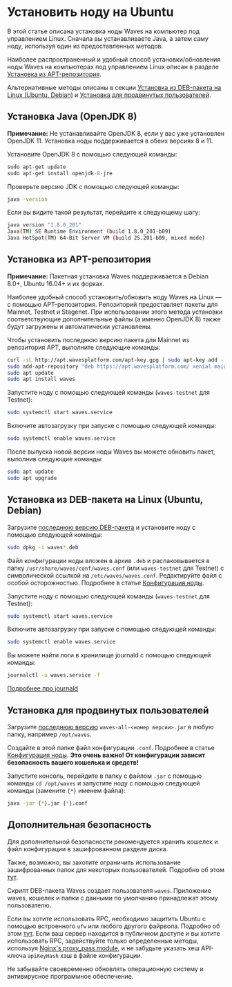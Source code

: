 # Установить ноду на Ubuntu

В этой статье описана установка ноды Waves на компьютер под управлением Linux.
Сначала вы устанавливаете Java, а затем саму ноду, используя один из предоставленных методов.

Наиболее распространенный и удобный способ установки/обновления ноды Waves на компьютерах под управлением Linux описан в разделе [Установка из APT-репозитория](#установка-из-apt-репозитория).

Альтернативные методы описаны в секции [Установка из DEB-пакета на Linux (Ubuntu, Debian)](#установка-из-deb-пакета-на-linux-(ubuntu,-debian)) и [Установка для продвинутых пользователей](#установка-для-продвинутых-пользователей).

## Установка Java (OpenJDK 8)

**Примечание:** Не устанавливайте OpenJDK 8, если у вас уже установлен OpenJDK 11. Установка ноды поддерживается в обеих версиях 8 и 11.

Установите OpenJDK 8 с помощью следующей команды:

```cpp
sudo apt-get update
sudo apt-get install openjdk-8-jre
```

Проверьте версию JDK с помощью следующей команды:

```bash
java -version
```

Если вы видите такой результат, перейдите к следующему шагу:

```bash
java version "1.8.0_201"
Java(TM) SE Runtime Environment (build 1.8.0_201-b09)
Java HotSpot(TM) 64-Bit Server VM (build 25.201-b09, mixed mode)
```

## Установка из APT-репозитория

**Примечание:** Пакетная установка Waves поддерживается в Debian 8.0+, Ubuntu 16.04+ и их форках.

Наиболее удобный способ установить/обновить ноду Waves на Linux — с помощью APT-репозитория. Репозиторий предоставляет пакеты для Mainnet, Testnet и Stagenet.
При использовании этого метода установки соответствующие дополнительные файлы (а именно OpenJDK 8) также будут загружены и автоматически установлены.

Чтобы установить последнюю версию пакета для Mainnet из репозитория APT, выполните следующие команды:

```bash
curl -sL http://apt.wavesplatform.com/apt-key.gpg | sudo apt-key add -
sudo add-apt-repository "deb https://apt.wavesplatform.com/ xenial mainnet"
sudo apt update
sudo apt install waves
```

Запустите ноду с помощью следующей команды (`waves-testnet` для Testnet):

```bash
sudo systemctl start waves.service
```

Включите автозагрузку при запуске с помощью следующей команды:

```bash
sudo systemctl enable waves.service
```

После выпуска новой версии ноды Waves вы можете обновить пакет, выполнив следующие команды:

```bash
sudo apt update
sudo apt upgrade
```

## Установка из DEB-пакета на Linux (Ubuntu, Debian)

Загрузите [последнюю версию DEB-пакета](https://github.com/wavesplatform/Waves/releases) и установите ноду с помощью следующей команды:

```bash
sudo dpkg -i waves*.deb
```

Файл конфигурации ноды вложен в архив `.deb` и распаковывается в папку `/usr/share/waves/conf/waves.conf` (или `waves-testnet` для Testnet) с символической ссылкой на `/etc/waves/waves.conf`. Редактируйте файл с особой осторожностью. Подробнее в статье [Конфигурация ноды](/ru/waves-node/node-configuration).

Запустите ноду с помощью следующей команды (`waves-testnet` для Testnet):

```bash
sudo systemctl start waves.service
```

Включите автозагрузку при запуске с помощью следующей команды:

```bash
sudo systemctl enable waves.service
```

Вы можете найти логи в хранилище journald с помощью следующей команды:

```bash
journalctl -u waves.service -f
```

[Подробнее про journald](https://www.digitalocean.com/community/tutorials/how-to-use-journalctl-to-view-and-manipulate-systemd-logs)

## Установка для продвинутых пользователей

Загрузите [последнюю версию](https://github.com/wavesplatform/Waves/releases) `waves-all-<номер версии>.jar` в любую папку, например `/opt/waves`.

Создайте в этой папке файл конфигурации `.conf`. Подробнее в статье [Конфигурация ноды](/ru/waves-node/node-configuration). **Это очень важно! От конфигурации зависит безопасность вашего кошелька и средств!**

Запустите консоль, перейдите в папку с файлом `.jar` с помощью команды `cd /opt/waves` и запустите ноду с помощью следующей команды (замените `{*}` именем файла):

```bash
java -jar {*}.jar {*}.conf
```

## Дополнительная безопасность

Для дополнительной безопасности рекомендуется хранить кошелек и файл конфигурации в зашифрованном разделе диска.

Также, возможно, вы захотите ограничить использование зашифрованных папок для некоторых пользователей. Подробно об этом [тут](http://manpages.ubuntu.com/manpages/precise/man1/chown.1.html).

Скрипт DEB-пакета Waves создает пользователя `waves`. Приложение waves, кошелек и папки с данными по умолчанию принадлежат этому пользователю.

Если вы хотите использовать RPC, необходимо защитить Ubuntu с помощью встроенного `ufw` или любого другого файрвола. Подробно об этом [тут](https://www.digitalocean.com/community/tutorials/how-to-setup-a-firewall-with-ufw-on-an-ubuntu-and-debian-cloud-server). Если ваш сервер находится в публичном доступе и вы хотите использовать RPC, задействуйте только определенные методы, используя [Nginx's proxy\_pass module](http://nginx.org/ru/docs/http/ngx_http_proxy_module.html), и не забудьте указать хеш API-ключа `apiKeyHash` хэш в файле конфигурации.

Не забывайте своевременно обновлять операционную систему и антивирусное программное обеспечение.
